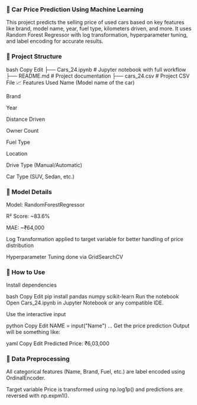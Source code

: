 ### 🚗 Car Price Prediction Using Machine Learning
This project predicts the selling price of used cars based on key features like brand, model name, year, fuel type, kilometers driven, and more. It uses Random Forest Regressor with log transformation, hyperparameter tuning, and label encoding for accurate results.

### 📂 Project Structure
bash
Copy
Edit
├── Cars_24.ipynb      # Jupyter notebook with full workflow
├── README.md          # Project documentation
├── cars_24.csv        # Project CSV File
📈 Features Used
Name (Model name of the car)

Brand

Year

Distance Driven

Owner Count

Fuel Type

Location

Drive Type (Manual/Automatic)

Car Type (SUV, Sedan, etc.)

### 🧠 Model Details
Model: RandomForestRegressor

R² Score: ~83.6%

MAE: ~₹64,000

Log Transformation applied to target variable for better handling of price distribution

Hyperparameter Tuning done via GridSearchCV

### 🚀 How to Use
Install dependencies

bash
Copy
Edit
pip install pandas numpy scikit-learn
Run the notebook
Open Cars_24.ipynb in Jupyter Notebook or any compatible IDE.

Use the interactive input

python
Copy
Edit
NAME = input("Name")
...
Get the price prediction
Output will be something like:

yaml
Copy
Edit
Predicted Price: ₹6,03,000
### 🔄 Data Preprocessing
All categorical features (Name, Brand, Fuel, etc.) are label encoded using OrdinalEncoder.

Target variable Price is transformed using np.log1p() and predictions are reversed with np.expm1().
